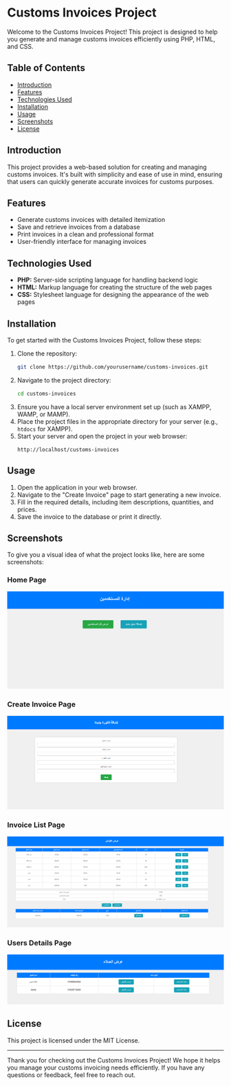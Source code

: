# Customs Invoices Project

Welcome to the Customs Invoices Project! This project is designed to help you generate and manage customs invoices efficiently using PHP, HTML, and CSS.

## Table of Contents
- [Introduction](#introduction)
- [Features](#features)
- [Technologies Used](#technologies-used)
- [Installation](#installation)
- [Usage](#usage)
- [Screenshots](#screenshots)
- [License](#license)

## Introduction
This project provides a web-based solution for creating and managing customs invoices. It's built with simplicity and ease of use in mind, ensuring that users can quickly generate accurate invoices for customs purposes.

## Features
- Generate customs invoices with detailed itemization
- Save and retrieve invoices from a database
- Print invoices in a clean and professional format
- User-friendly interface for managing invoices

## Technologies Used
- **PHP:** Server-side scripting language for handling backend logic
- **HTML:** Markup language for creating the structure of the web pages
- **CSS:** Stylesheet language for designing the appearance of the web pages

## Installation
To get started with the Customs Invoices Project, follow these steps:

1. Clone the repository:
    ```bash
    git clone https://github.com/yourusername/customs-invoices.git
    ```
2. Navigate to the project directory:
    ```bash
    cd customs-invoices
    ```
3. Ensure you have a local server environment set up (such as XAMPP, WAMP, or MAMP).
4. Place the project files in the appropriate directory for your server (e.g., `htdocs` for XAMPP).
5. Start your server and open the project in your web browser:
    ```http
    http://localhost/customs-invoices
    ```

## Usage
1. Open the application in your web browser.
2. Navigate to the "Create Invoice" page to start generating a new invoice.
3. Fill in the required details, including item descriptions, quantities, and prices.
4. Save the invoice to the database or print it directly.

## Screenshots
To give you a visual idea of what the project looks like, here are some screenshots:

### Home Page
![Home Page](screenshots/home.png)

### Create Invoice Page
![Create Invoice Page](screenshots/create-invoice.png)

### Invoice List Page
![Invoice List Page](screenshots/view_invoices.PNG)

### Users Details Page
![User List Page](screenshots/view_users.PNG)



## License
This project is licensed under the MIT License.

---

Thank you for checking out the Customs Invoices Project! We hope it helps you manage your customs invoicing needs efficiently. If you have any questions or feedback, feel free to reach out.

